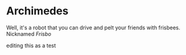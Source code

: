 # Archimedes

Well, it's a robot that you can drive and pelt your friends with frisbees.
Nicknamed _Frisbo_

editing this as a test
